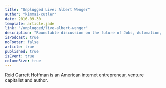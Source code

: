 ```yaml
---
title: "Unplugged Live: Albert Wenger"
author: "kimmai-cutler"
date: 2016-09-30
template: article.jade
link: "/unplugged/live-albert-wenger"
description: "Roundtable discussion on the future of Jobs, Automation, and Basic Income with Albert Wenger, author of World After Capital and VC at Union Square Ventures"
isPodcast: true
noFooter: false
article: true
published: true
isEvent: true
columnSize: true
---
```


<p>
  Reid Garrett Hoffman is an American internet entrepreneur, venture capitalist and author.
</p>
